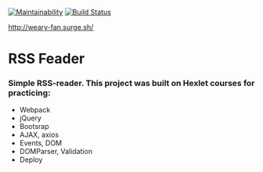 [![Maintainability](https://api.codeclimate.com/v1/badges/4ab2dade9197881b6188/maintainability)](https://codeclimate.com/github/irkinwork/frontend-project-lvl3/maintainability)
[![Build Status](https://travis-ci.org/irkinwork/frontend-project-lvl3.svg?branch=master)](https://travis-ci.org/irkinwork/frontend-project-lvl3)

http://weary-fan.surge.sh/

# RSS Feader
### Simple RSS-reader. This project was built on Hexlet courses for practicing:

- Webpack
- jQuery
- Bootsrap
- AJAX, axios
- Events, DOM
- DOMParser, Validation
- Deploy